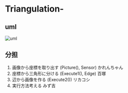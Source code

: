 # Triangulation-

## uml
![uml](https://user-images.githubusercontent.com/57259352/143384603-5dda0d38-6d8c-4f09-bcd4-dc38b7eee84d.png)

## 分担
1. 画像から座標を取り出す   (Picture(), Sensor) かれんちゃん
2. 座標から三角形に分ける   (Execute1(), Edge)  百塚
3. 辺から画像を作る        (Execute2())        リカコシ
4. 実行方法考える                              みず吉

